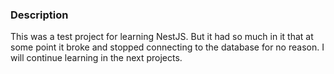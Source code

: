### Description

This was a test project for learning NestJS. But it had so much in it that at some point it broke and stopped connecting to the database for no reason.
I will continue learning in the next projects.
